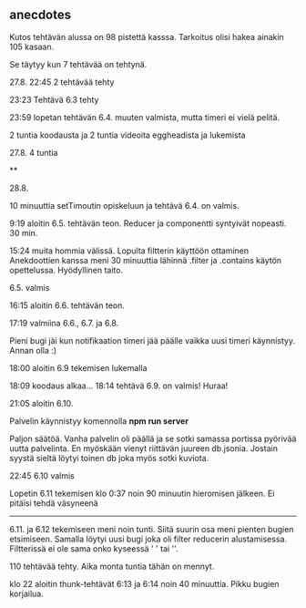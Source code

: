 ## anecdotes

Kutos tehtävän alussa on 98 pistettä kasssa. Tarkoitus olisi hakea ainakin 105 kasaan.

Se täytyy kun 7 tehtävää on tehtynä.

27.8. 22:45 2 tehtävää tehty

23:23 Tehtävä 6.3 tehty

23:59 lopetan tehtävän 6.4. muuten valmista, mutta timeri ei vielä pelitä.

2 tuntia koodausta ja 2 tuntia videoita eggheadista ja lukemista

27.8. 4 tuntia

**

28.8.

10 minuuttia setTimoutin opiskeluun ja tehtävä 6.4. on valmis.


9:19 aloitin 6.5. tehtävän teon. Reducer ja componentti syntyivät nopeasti. 30 min.

15:24 muita hommia välissä. Lopulta filtterin käyttöön ottaminen Anekdoottien kanssa meni 30 minuuttia lähinnä .filter ja .contains käytön opettelussa. Hyödyllinen taito. 

6.5. valmis

16:15 aloitin 6.6. tehtävän teon.

17:19 valmiina 6.6., 6.7. ja 6.8.

Pieni bugi jäi kun notifikaation timeri jää päälle vaikka uusi timeri käynnistyy. Annan olla :)

18:00 aloitin 6.9 tekemisen lukemalla

18:09 koodaus alkaa... 18:14 tehtävä 6.9. on valmis! Huraa!

21:05 aloitin 6.10.

Palvelin käynnistyy komennolla **npm run server**

Paljon säätöä. Vanha palvelin oli päällä ja se sotki samassa portissa pyörivää uutta palvelinta. En myöskään vienyt riittävän juureen db.jsonia. Jostain syystä sieltä löytyi toinen db joka myös sotki kuviota.

22:45 6.10 valmis

Lopetin 6.11 tekemisen klo 0:37 noin 90 minuutin hieromisen jälkeen. Ei pitäisi tehdä väsyneenä

***


6.11. ja 6.12 tekemiseen meni noin tunti. Siitä suurin osa meni pienten bugien etsimiseen. Samalla löytyi uusi bugi joka oli filter reducerin alustamisessa. Filtterissä ei ole sama onko kyseessä ' ' tai ''.

110 tehtävää tehty. Aika monta tuntia tähän on mennyt. 

klo 22 aloitin thunk-tehtävät 6:13 ja 6:14 noin 40 minuuttia. Pikku bugien korjailua.


